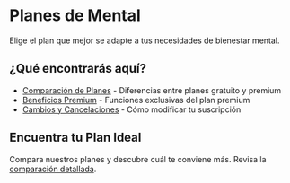 # Planes de Mental

Elige el plan que mejor se adapte a tus necesidades de bienestar mental.

## ¿Qué encontrarás aquí?

- [Comparación de Planes](./comparacion-planes.md) - Diferencias entre planes gratuito y premium
- [Beneficios Premium](./beneficios-premium.md) - Funciones exclusivas del plan premium
- [Cambios y Cancelaciones](./cambios-cancelaciones.md) - Cómo modificar tu suscripción

## Encuentra tu Plan Ideal

Compara nuestros planes y descubre cuál te conviene más. Revisa la [comparación detallada](./comparacion-planes.md).

